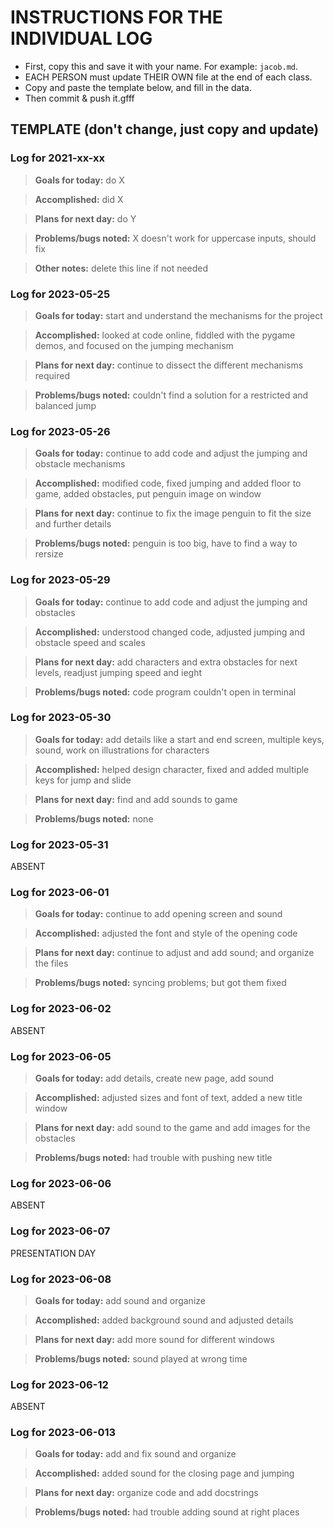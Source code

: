 # INSTRUCTIONS FOR THE INDIVIDUAL LOG
* First, copy this and save it with your name. For example: `jacob.md`.
* EACH PERSON must update THEIR OWN file at the end of each class.
* Copy and paste the template below, and fill in the data.
* Then commit & push it.gfff

## TEMPLATE (don't change, just copy and update)

### Log for 2021-xx-xx

> **Goals for today:** do X

> **Accomplished:** did X

> **Plans for next day:** do Y

> **Problems/bugs noted:** X doesn't work for uppercase inputs, should fix

> **Other notes:** delete this line if not needed

### Log for 2023-05-25

> **Goals for today:** start and understand the mechanisms for the project

> **Accomplished:** looked at code online, fiddled with the pygame demos, and focused on the jumping mechanism 

> **Plans for next day:** continue to dissect the different mechanisms required

> **Problems/bugs noted:** couldn't find a solution for a restricted and balanced jump

### Log for 2023-05-26

> **Goals for today:** continue to add code and adjust the jumping and obstacle mechanisms

> **Accomplished:** modified code, fixed jumping and added floor to game, added obstacles, put penguin image on window 

> **Plans for next day:** continue to fix the image penguin to fit the size and further details

> **Problems/bugs noted:** penguin is too big, have to find a way to rersize

### Log for 2023-05-29

> **Goals for today:** continue to add code and adjust the jumping and obstacles

> **Accomplished:** understood changed code, adjusted jumping and obstacle speed and scales

> **Plans for next day:** add characters and extra obstacles for next levels, readjust jumping speed and ieght

> **Problems/bugs noted:** code program couldn't open in terminal

### Log for 2023-05-30

> **Goals for today:** add details like a start and end screen, multiple keys, sound, work on illustrations for characters

> **Accomplished:** helped design character, fixed and added multiple keys for jump and slide

> **Plans for next day:** find and add sounds to game

> **Problems/bugs noted:** none

### Log for 2023-05-31
ABSENT

### Log for 2023-06-01

> **Goals for today:** continue to add opening screen and sound

> **Accomplished:** adjusted the font and style of the opening code

> **Plans for next day:** continue to adjust and add sound; and organize the files

> **Problems/bugs noted:** syncing problems; but got them fixed

### Log for 2023-06-02
ABSENT


### Log for 2023-06-05

> **Goals for today:** add details, create new page, add sound

> **Accomplished:** adjusted sizes and font of text, added a new title window

> **Plans for next day:** add sound to the game and add images for the obstacles

> **Problems/bugs noted:** had trouble with pushing new title

### Log for 2023-06-06
ABSENT


### Log for 2023-06-07
PRESENTATION DAY

### Log for 2023-06-08

> **Goals for today:** add sound and organize

> **Accomplished:** added background sound and adjusted details

> **Plans for next day:** add more sound for different windows

> **Problems/bugs noted:** sound played at wrong time

### Log for 2023-06-12
ABSENT

### Log for 2023-06-013

> **Goals for today:** add and fix sound and organize

> **Accomplished:** added sound for the closing page and jumping

> **Plans for next day:** organize code and add docstrings

> **Problems/bugs noted:** had trouble adding sound at right places